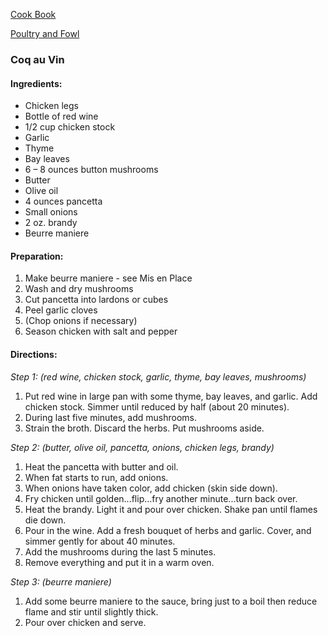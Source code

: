 [Cook Book](https://github.com/vmsmith/CookBook/blob/master/README.md)  

[Poultry and Fowl](https://github.com/vmsmith/CookBook/blob/master/poultry_fowl.md)  

### Coq au Vin  

#### Ingredients:  
* Chicken legs  
* Bottle of red wine  
* 1/2 cup chicken stock  
* Garlic  
* Thyme  
* Bay leaves  
* 6 – 8 ounces button mushrooms  
* Butter  
* Olive oil  
* 4 ounces pancetta  
* Small onions  
* 2 oz. brandy  
* Beurre maniere   

#### Preparation:  

1. Make beurre maniere - see Mis en Place  
2. Wash and dry mushrooms  
3. Cut pancetta into lardons or cubes  
4. Peel garlic cloves  
5. (Chop onions if necessary)  
6. Season chicken with salt and pepper  

#### Directions:  

*Step 1: (red wine, chicken stock, garlic, thyme, bay leaves, mushrooms)*

1. Put red wine in large pan with some thyme, bay leaves, and garlic.  Add chicken stock.  Simmer until reduced by half (about 20 minutes).  
2. During last five minutes, add mushrooms.  
3. Strain the broth.  Discard the herbs.  Put mushrooms aside.  


*Step 2: (butter, olive oil, pancetta, onions, chicken legs, brandy)*

1. Heat the pancetta with butter and oil.  
2. When fat starts to run, add onions.    
3. When onions have taken color, add chicken (skin side down).  
4. Fry chicken until golden...flip...fry another minute...turn back over.  
5. Heat the brandy.  Light it and pour over chicken.  Shake pan until flames die down.  
6. Pour in the wine.  Add a fresh bouquet of herbs and garlic.  Cover, and simmer gently for about 40 minutes.  
7. Add the mushrooms during the last 5 minutes.  
8. Remove everything and put it in a warm oven.  

*Step 3: (beurre maniere)*  

1. Add some beurre maniere to the sauce, bring just to a boil then reduce flame and stir until slightly thick.  
2. Pour over chicken and serve.

